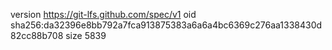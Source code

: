 version https://git-lfs.github.com/spec/v1
oid sha256:da32396e8bb792a7fca913875383a6a6a4bc6369c276aa1338430d82cc88b708
size 5839
